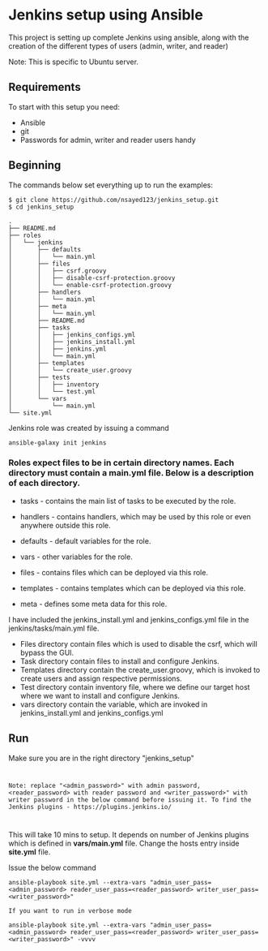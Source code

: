 # Jenkins setup using Ansible
This project is setting up complete Jenkins using ansible, along with the creation of the different types of users (admin, writer, and reader)  

Note: This is specific to Ubuntu server.

## Requirements
To start with this setup you need:
* Ansible
* git
* Passwords for admin, writer and reader users handy

## Beginning
The commands below set everything up to run the examples:
```
$ git clone https://github.com/nsayed123/jenkins_setup.git
$ cd jenkins_setup
```
```
.
├── README.md
├── roles
│   └── jenkins
│       ├── defaults
│       │   └── main.yml
│       ├── files
│       │   ├── csrf.groovy
│       │   ├── disable-csrf-protection.groovy
│       │   └── enable-csrf-protection.groovy
│       ├── handlers
│       │   └── main.yml
│       ├── meta
│       │   └── main.yml
│       ├── README.md
│       ├── tasks
│       │   ├── jenkins_configs.yml
│       │   ├── jenkins_install.yml
│       │   ├── jenkins.yml
│       │   └── main.yml
│       ├── templates
│       │   └── create_user.groovy
│       ├── tests
│       │   ├── inventory
│       │   └── test.yml
│       └── vars
│           └── main.yml
└── site.yml
```
Jenkins role was created by issuing a command
```
ansible-galaxy init jenkins
```
### Roles expect files to be in certain directory names. Each directory must contain a main.yml file. Below is a description of each directory.
* tasks - contains the main list of tasks to be executed by the role.

* handlers - contains handlers, which may be used by this role or even anywhere outside this role.

* defaults - default variables for the role.

* vars - other variables for the role.

* files - contains files which can be deployed via this role.

* templates - contains templates which can be deployed via this role.

* meta - defines some meta data for this role.

I have included the jenkins_install.yml and jenkins_configs.yml file in the jenkins/tasks/main.yml file.

- Files directory contain files which is used to disable the csrf, which will bypass the GUI.
- Task directory contain files to install and configure Jenkins.
- Templates directory contain the create_user.groovy, which is invoked to create users and assign respective permissions.
- Test directory contain inventory file, where we define our target host where we want to install and configure Jenkins.
- vars directory contain the variable, which are invoked in jenkins_install.yml and jenkins_configs.yml

## Run

Make sure you are in the right directory "jenkins_setup"
# 
`
Note: replace "<admin_password>" with admin password, <reader_password> with reader password and <writer_password>" with writer password in the below command before issuing it.
To find the Jenkins plugins - https://plugins.jenkins.io/
`
# 
This will take 10 mins to setup. It depends on number of Jenkins plugins which is defined in **vars/main.yml** file.
Change the hosts entry inside **site.yml** file.

Issue the below command
```
ansible-playbook site.yml --extra-vars "admin_user_pass=<admin_password> reader_user_pass=<reader_password> writer_user_pass=<writer_password>"

If you want to run in verbose mode

ansible-playbook site.yml --extra-vars "admin_user_pass=<admin_password> reader_user_pass=<reader_password> writer_user_pass=<writer_password>" -vvvv
```
